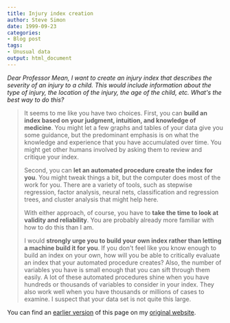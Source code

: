 ```yaml
---
title: Injury index creation
author: Steve Simon
date: 1999-09-23
categories:
- Blog post
tags:
- Unusual data
output: html_document
---
```

*Dear Professor Mean, I want to create an injury index that describes
the severity of an injury to a child. This would include information
about the type of injury, the location of the injury, the age of the
child, etc. What\'s the best way to do this?*

> It seems to me like you have two choices. First, you can **build an
> index based on your judgment, intuition, and knowledge of medicine**.
> You might let a few graphs and tables of your data give you some
> guidance, but the predominant emphasis is on what the knowledge and
> experience that you have accumulated over time. You might get other
> humans involved by asking them to review and critique your index.
>
> Second, you can **let an automated procedure create the index for
> you**. You might tweak things a bit, but the computer does most of the
> work for you. There are a variety of tools, such as stepwise
> regression, factor analysis, neural nets, classification and
> regression trees, and cluster analysis that might help here.
>
> With either approach, of course, you have to **take the time to look
> at validity and reliability**. You are probably already more familiar
> with how to do this than I am.
>
> I would **strongly urge you to build your own index rather than
> letting a machine build it for you**. If you don\'t feel like you know
> enough to build an index on your own, how will you be able to
> critically evaluate an index that your automated procedure creates?
> Also, the number of variables you have is small enough that you can
> sift through them easily. A lot of these automated procedures shine
> when you have hundreds or thousands of variables to consider in your
> index. They also work well when you have thousands or millions of
> cases to examine. I suspect that your data set is not quite this
> large.

You can find an [earlier version](http://www.pmean.com/99/injury.html) of this page on my [original website](http://www.pmean.com/original_site.html).
